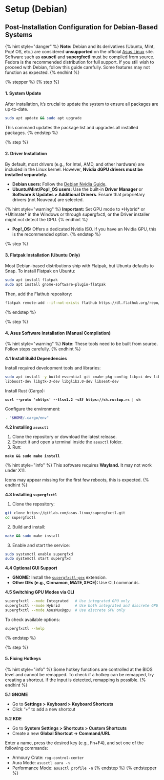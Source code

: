 # Setup (Debian)

## Post-Installation Configuration for Debian-Based Systems

{% hint style="danger" %}
**Note:** Debian and its derivatives (Ubuntu, Mint, Pop! OS, etc.) are considered **unsupported** on the official [Asus Linux](https://asus-linux.org/) site. Software such as **asusctl** and **supergfxctl** must be compiled from source. Fedora is the recommended distribution for full support. If you still wish to proceed with Debian, follow this guide carefully. Some features may not function as expected.
{% endhint %}

{% stepper %}
{% step %}
#### 1. System Update

After installation, it’s crucial to update the system to ensure all packages are up-to-date.

```bash
sudo apt update && sudo apt upgrade
```

This command updates the package list and upgrades all installed packages.
{% endstep %}

{% step %}
#### 2. Driver Installation

By default, most drivers (e.g., for Intel, AMD, and other hardware) are included in the Linux kernel. However, **Nvidia dGPU drivers must be installed separately.**

* **Debian users:** Follow the [Debian Nvidia Guide](https://wiki.debian.org/NvidiaGraphicsDrivers).
* **Ubuntu/Mint/Pop!\_OS users:** Use the built-in **Driver Manager** or **Software & Updates > Additional Drivers**. Ensure that proprietary drivers (not Nouveau) are selected.

{% hint style="warning" %}
**Important:** Set GPU mode to \*Hybrid\* or \*Ultimate\* in the Windows or through supergfxctl, or the Driver installer might not detect the GPU.
{% endhint %}

* **Pop!\_OS:** Offers a dedicated Nvidia ISO. If you have an Nvidia GPU, this is the recommended option.
{% endstep %}

{% step %}
#### 3. Flatpak Installation (Ubuntu Only)

Most Debian-based distributions ship with Flatpak, but Ubuntu defaults to Snap. To install Flatpak on Ubuntu:

```bash
sudo apt install flatpak
sudo apt install gnome-software-plugin-flatpak
```

Then, add the Flathub repository:

```bash
flatpak remote-add --if-not-exists flathub https://dl.flathub.org/repo/flathub.flatpakrepo
```
{% endstep %}

{% step %}
#### 4. Asus Software Installation (Manual Compilation)

{% hint style="warning" %}
**Note:** These tools need to be built from source. Follow steps carefully.
{% endhint %}

**4.1 Install Build Dependencies**

Install required development tools and libraries:

```bash
sudo apt install -y build-essential git cmake pkg-config libpci-dev libsysfs-dev libudev-dev \
libboost-dev libgtk-3-dev libglib2.0-dev libseat-dev
```

Install Rust (Cargo):

<pre class="language-bash"><code class="lang-bash"><strong>curl --proto '=https' --tlsv1.2 -sSf https://sh.rustup.rs | sh
</strong></code></pre>

Configure the environment:

```bash
. "$HOME/.cargo/env"
```

**4.2 Installing `asusctl`**

1. Clone the repository or download the latest release.
2. Extract it and open a terminal inside the `asusctl` folder.
3. Run:

<pre class="language-bash"><code class="lang-bash"><strong>make &#x26;&#x26; sudo make install
</strong></code></pre>

{% hint style="info" %}
This software requires **Wayland.** It may not work under X11.

Icons may appear missing for the first few reboots, this is expected.
{% endhint %}

**4.3 Installing `supergfxctl`**

1. Clone the repository:

```bash
git clone https://gitlab.com/asus-linux/supergfxctl.git
cd supergfxctl
```

2. Build and install:

```bash
make && sudo make install
```

3. Enable and start the service:

```bash
sudo systemctl enable supergfxd
sudo systemctl start supergfxd
```

**4.4 Optional GUI Support**

* **GNOME:** Install the [`supergfxctl-gex`](https://extensions.gnome.org/extension/5344/supergfxctl-gex) extension.
* **Other DEs (e.g., Cinnamon, MATE,XFCE):** Use CLI commands.

**4.5 Switching GPU Modes via CLI**

```bash
supergfxctl --mode Integrated   # Use integrated GPU only
supergfxctl --mode Hybrid       # Use both integrated and discrete GPU
supergfxctl --mode AsusMuxDgpu  # Use discrete GPU only
```

To check available options:

```bash
supergfxctl --help
```
{% endstep %}

{% step %}
#### 5. Fixing Hotkeys

{% hint style="info" %}
Some hotkey functions are controlled at the BIOS level and cannot be remapped. To check if a hotkey can be remapped, try creating a shortcut. If the input is detected, remapping is possible.
{% endhint %}

**5.1 GNOME**

* Go to **Settings > Keyboard > Keyboard Shortcuts**
* Click “+” to add a new shortcut

**5.2 KDE**

* Go to **System Settings > Shortcuts > Custom Shortcuts**
* Create a new **Global Shortcut → Command/URL**

Enter a name, press the desired key (e.g., Fn+F4), and set one of the following commands:

* Armoury Crate: `rog-control-center`
* Aura Mode: `asusctl aura -n`
* Performance Mode: `asusctl profile -n`
{% endstep %}
{% endstepper %}
